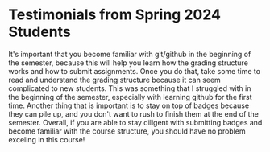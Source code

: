 # Testimonials from Spring 2024 Students
It's important that you become familiar with git/github in the beginning of the semester, because this will help you learn how the grading structure works and how to submit assignments. Once you do that, take some time to read and understand the grading structure because it can seem complicated to new students. This was something that I struggled with in the beginning
of the semester, especially with learning github for the first time. Another thing that is important is to stay on top of badges because they can pile up, and you don't want to rush to finish them at the end of the semester. Overall, if you are able to stay diligent with submitting badges and become familiar with the course structure, you should have no problem
exceling in this course!

